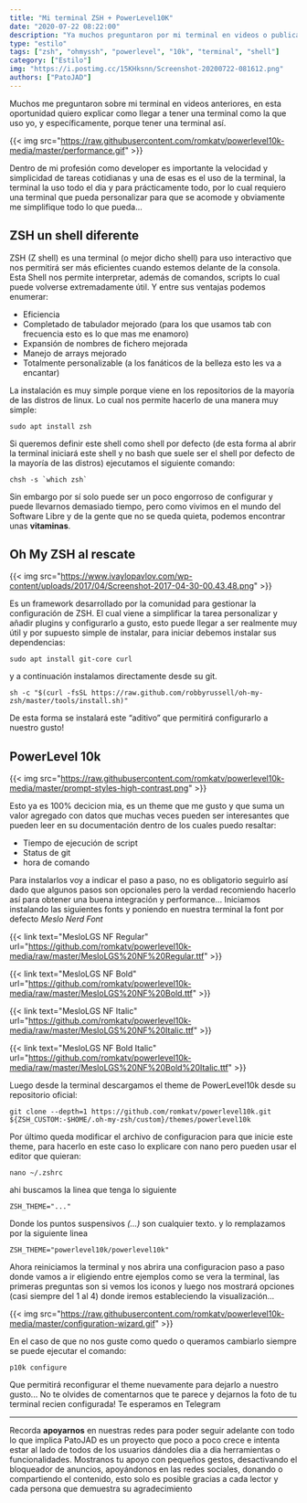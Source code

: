 ```yaml
---
title: "Mi terminal ZSH + PowerLevel10K"
date: "2020-07-22 08:22:00"
description: "Ya muchos preguntaron por mi terminal en videos o publicaciones asi que despues de tanta demora decidi compartirla"
type: "estilo"
tags: ["zsh", "ohmyssh", "powerlevel", "10k", "terminal", "shell"]
category: ["Estilo"]
img: "https://i.postimg.cc/15KHksnn/Screenshot-20200722-081612.png"
authors: ["PatoJAD"]
---
```


Muchos me preguntaron sobre mi terminal en videos anteriores, en esta oportunidad quiero explicar como llegar a tener una terminal como la que uso yo, y específicamente, porque tener una terminal así.


{{< img src="https://raw.githubusercontent.com/romkatv/powerlevel10k-media/master/performance.gif" >}}


Dentro de mi profesión como developer es importante la velocidad y simplicidad de tareas cotidianas y una de esas es el uso de la terminal, la terminal la uso todo el dia y para prácticamente todo, por lo cual requiero una terminal que pueda personalizar para que se acomode y obviamente me simplifique todo lo que pueda…




## ZSH un shell diferente



ZSH (Z shell) es una terminal (o mejor dicho shell) para uso interactivo que nos permitirá ser más eficientes cuando estemos delante de la consola. Esta Shell nos permite interpretar, además de comandos, scripts lo cual puede volverse extremadamente útil. Y entre sus ventajas podemos enumerar:



* Eficiencia
* Completado de tabulador mejorado (para los que usamos tab con frecuencia esto es lo que mas me enamoro)
* Expansión de nombres de fichero mejorada
* Manejo de arrays mejorado
* Totalmente personalizable (a los fanáticos de la belleza esto les va a encantar)



La instalación es muy simple porque viene en los repositorios de la mayoría de las distros de linux. Lo cual nos permite hacerlo de una manera muy simple:



    sudo apt install zsh



Si queremos definir este shell como shell por defecto (de esta forma al abrir la terminal iniciará este shell y no bash que suele ser el shell por defecto de la mayoría de las distros) ejecutamos el siguiente comando:



    chsh -s `which zsh`



Sin embargo por sí solo puede ser un poco engorroso de configurar y puede llevarnos demasiado tiempo, pero como vivimos en el mundo del Software Libre y de la gente que no se queda quieta, podemos encontrar unas **vitaminas**.




## Oh My ZSH al rescate


{{< img src="https://www.ivaylopavlov.com/wp-content/uploads/2017/04/Screenshot-2017-04-30-00.43.48.png" >}}


Es un framework desarrollado por la comunidad para gestionar la configuración de ZSH. El cual viene a simplificar la tarea personalizar y añadir plugins y configurarlo a gusto, esto puede llegar a ser realmente muy útil y por supuesto simple de instalar, para iniciar debemos instalar sus dependencias:



    sudo apt install git-core curl



y a continuación instalamos directamente desde su git.



    sh -c "$(curl -fsSL https://raw.github.com/robbyrussell/oh-my-zsh/master/tools/install.sh)"



De esta forma se instalará este “aditivo” que permitirá configurarlo a nuestro gusto!




## PowerLevel 10k


{{< img src="https://raw.githubusercontent.com/romkatv/powerlevel10k-media/master/prompt-styles-high-contrast.png" >}}


Esto ya es 100% decicion mia, es un theme que me gusto y que suma un valor agregado con datos que muchas veces pueden ser interesantes que pueden leer en su documentación dentro de los cuales puedo resaltar:



* Tiempo de ejecución de script
* Status de git
* hora de comando



Para instalarlos voy a indicar el paso a paso, no es obligatorio seguirlo así dado que algunos pasos son opcionales pero la verdad recomiendo hacerlo así para obtener una buena integración y performance… Iniciamos instalando las siguientes fonts y poniendo en nuestra terminal la font por defecto *Meslo Nerd Font*



{{< link text="MesloLGS NF Regular" url="https://github.com/romkatv/powerlevel10k-media/raw/master/MesloLGS%20NF%20Regular.ttf" >}}

{{< link text="MesloLGS NF Bold" url="https://github.com/romkatv/powerlevel10k-media/raw/master/MesloLGS%20NF%20Bold.ttf" >}}

{{< link text="MesloLGS NF Italic" url="https://github.com/romkatv/powerlevel10k-media/raw/master/MesloLGS%20NF%20Italic.ttf" >}}

{{< link text="MesloLGS NF Bold Italic" url="https://github.com/romkatv/powerlevel10k-media/raw/master/MesloLGS%20NF%20Bold%20Italic.ttf" >}}



Luego desde la terminal descargamos el theme de PowerLevel10k desde su repositorio oficial:



    git clone --depth=1 https://github.com/romkatv/powerlevel10k.git ${ZSH_CUSTOM:-$HOME/.oh-my-zsh/custom}/themes/powerlevel10k



Por último queda modificar el archivo de configuracion para que inicie este theme, para hacerlo en este caso lo explicare con nano pero pueden usar el editor que quieran:



    nano ~/.zshrc



ahi buscamos la linea que tenga lo siguiente



    ZSH_THEME="..."



Donde los puntos suspensivos *(...)* son cualquier texto. y lo remplazamos por la siguiente linea



    ZSH_THEME="powerlevel10k/powerlevel10k"



Ahora reiniciamos la terminal y nos abrira una configuracion paso a paso donde vamos a ir eligiendo entre ejemplos como se vera la terminal, las primeras preguntas son si vemos los iconos y luego nos mostrará opciones (casi siempre del 1 al 4) donde iremos estableciendo la visualización…


{{< img src="https://raw.githubusercontent.com/romkatv/powerlevel10k-media/master/configuration-wizard.gif" >}}


En el caso de que no nos guste como quedo o queramos cambiarlo siempre se puede ejecutar el comando:



    p10k configure



Que permitirá reconfigurar el theme nuevamente para dejarlo a nuestro gusto... No te olvides de comentarnos que te parece y dejarnos la foto de tu terminal recien configurada! Te esperamos en Telegram



---



Recorda **apoyarnos** en nuestras redes para poder seguir adelante con todo lo que implica PatoJAD es un proyecto que poco a poco crece e intenta estar al lado de todos de los usuarios dándoles dia a dia herramientas o funcionalidades. Mostranos tu apoyo con pequeños gestos, desactivando el bloqueador de anuncios, apoyándonos en las redes sociales, donando o compartiendo el contenido, esto solo es posible gracias a cada lector y cada persona que demuestra su agradecimiento
